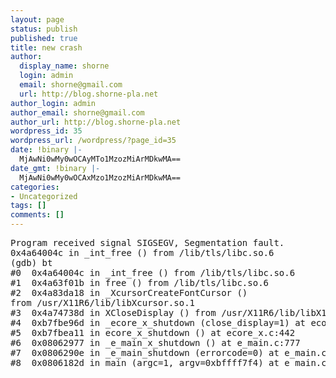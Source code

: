 ```yaml
---
layout: page
status: publish
published: true
title: new crash
author:
  display_name: shorne
  login: admin
  email: shorne@gmail.com
  url: http://blog.shorne-pla.net
author_login: admin
author_email: shorne@gmail.com
author_url: http://blog.shorne-pla.net
wordpress_id: 35
wordpress_url: /wordpress/?page_id=35
date: !binary |-
  MjAwNi0wMy0wOCAyMTo1MzozMiArMDkwMA==
date_gmt: !binary |-
  MjAwNi0wMy0wOCAxMzo1MzozMiArMDkwMA==
categories:
- Uncategorized
tags: []
comments: []
---
```

<pre>Program received signal SIGSEGV, Segmentation fault.
0x4a64004c in _int_free () from /lib/tls/libc.so.6
(gdb) bt
#0  0x4a64004c in _int_free () from /lib/tls/libc.so.6
#1  0x4a63f01b in free () from /lib/tls/libc.so.6
#2  0x4a83da18 in _XcursorCreateFontCursor ()
from /usr/X11R6/lib/libXcursor.so.1
#3  0x4a74738d in XCloseDisplay () from /usr/X11R6/lib/libX11.so.6
#4  0xb7fbe96d in _ecore_x_shutdown (close_display=1) at ecore_x.c:412
#5  0xb7fbea11 in ecore_x_shutdown () at ecore_x.c:442
#6  0x08062977 in _e_main_x_shutdown () at e_main.c:777
#7  0x0806290e in _e_main_shutdown (errorcode=0) at e_main.c:766
#8  0x0806182d in main (argc=1, argv=0xbffff7f4) at e_main.c:690</pre>
